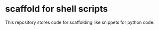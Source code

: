 # scaffold for shell scripts

This repository stores code for scaffolding like snippets for python code.
